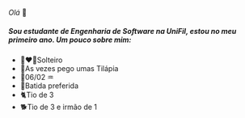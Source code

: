 _Olá_ 👋 
##### Sou estudante de Engenharia de Software na UniFil, estou no meu primeiro ano. Um pouco sobre mim:
- 👩‍❤️‍👨Solteiro
- 🎣As vezes pego umas Tilápia
- 🎂06/02 ♒
- 🥑Batida preferida
- 🐈Tio de 3
- 🐕Tio de 3 e irmão de 1

<!--
**Alexksandrofq/Alexksandrofq** is a ✨ _special_ ✨ repository because its `README.md` (this file) appears on your GitHub profile.

Here are some ideas to get you started:

- 🔭 I’m currently working on ...
- 🌱 I’m currently learning ...
- 👯 I’m looking to collaborate on ...
- 🤔 I’m looking for help with ...
- 💬 Ask me about ...
- 📫 How to reach me: ...
- 😄 Pronouns: ...
- ⚡ Fun fact: ...
-->
